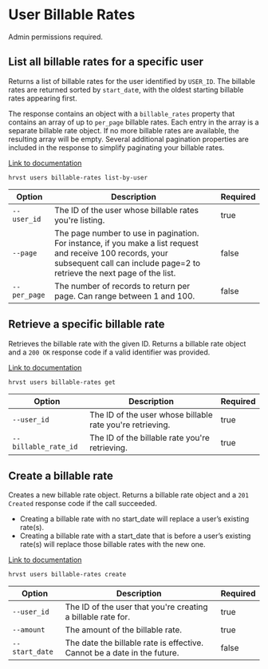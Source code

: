 # User Billable Rates

Admin permissions required.

## List all billable rates for a specific user

Returns a list of billable rates for the user identified by `USER_ID`. The billable rates are returned sorted by `start_dat`e, with the oldest starting billable rates appearing first.

The response contains an object with a `billable_rates` property that contains an array of up to `per_page` billable rates. Each entry in the array is a separate billable rate object. If no more billable rates are available, the resulting array will be empty. Several additional pagination properties are included in the response to simplify paginating your billable rates.

[Link to documentation](https://help.getharvest.com/api-v2/users-api/users/billable-rates/#list-all-billable-rates-for-a-specific-user)

```
hrvst users billable-rates list-by-user
```

| Option       | Description                                                                                                                                                                            | Required |
| ------------ | -------------------------------------------------------------------------------------------------------------------------------------------------------------------------------------- | -------- |
| `--user_id`  | The ID of the user whose billable rates you're listing.                                                                                                                                | true     |
| `--page`     | The page number to use in pagination. For instance, if you make a list request and receive 100 records, your subsequent call can include page=2 to retrieve the next page of the list. | false    |
| `--per_page` | The number of records to return per page. Can range between 1 and 100.                                                                                                                 | false    |

## Retrieve a specific billable rate

Retrieves the billable rate with the given ID. Returns a billable rate object and a `200 OK` response code if a valid identifier was provided.

[Link to documentation](https://help.getharvest.com/api-v2/users-api/users/billable-rates/#retrieve-a-billable-rate)

```
hrvst users billable-rates get
```

| Option               | Description                                               | Required |
| -------------------- | --------------------------------------------------------- | -------- |
| `--user_id`          | The ID of the user whose billable rate you're retrieving. | true     |
| `--billable_rate_id` | The ID of the billable rate you're retrieving.            | true     |

## Create a billable rate

Creates a new billable rate object. Returns a billable rate object and a `201 Created` response code if the call succeeded.

- Creating a billable rate with no start_date will replace a user’s existing rate(s).
- Creating a billable rate with a start_date that is before a user’s existing rate(s) will replace those billable rates with the new one.

[Link to documentation](https://help.getharvest.com/api-v2/users-api/users/billable-rates/#create-a-billable-rate)

```
hrvst users billable-rates create
```

| Option         | Description                                                              | Required |
| -------------- | ------------------------------------------------------------------------ | -------- |
| `--user_id`    | The ID of the user that you're creating a billable rate for.             | true     |
| `--amount`     | The amount of the billable rate.                                         | true     |
| `--start_date` | The date the billable rate is effective. Cannot be a date in the future. | false    |
